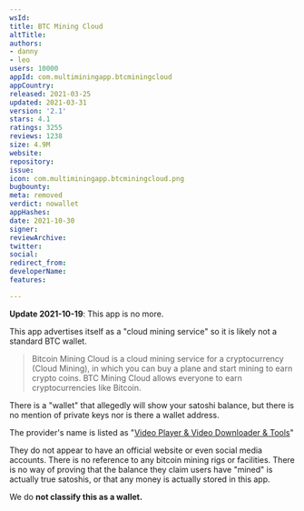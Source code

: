 ```yaml
---
wsId: 
title: BTC Mining Cloud
altTitle: 
authors:
- danny
- leo
users: 10000
appId: com.multiminingapp.btcminingcloud
appCountry: 
released: 2021-03-25
updated: 2021-03-31
version: '2.1'
stars: 4.1
ratings: 3255
reviews: 1238
size: 4.9M
website: 
repository: 
issue: 
icon: com.multiminingapp.btcminingcloud.png
bugbounty: 
meta: removed
verdict: nowallet
appHashes: 
date: 2021-10-30
signer: 
reviewArchive: 
twitter: 
social: 
redirect_from: 
developerName: 
features: 

---
```


**Update 2021-10-19**: This app is no more.

This app advertises itself as a "cloud mining service" so it is likely not a standard BTC wallet. 

> Bitcoin Mining Cloud is a cloud mining service for a cryptocurrency (Cloud Mining), in which you can buy a plane and start mining to earn crypto coins. BTC Mining Cloud allows everyone to earn cryptocurrencies like Bitcoin.

There is a "wallet" that allegedly will show your satoshi balance, but there is no mention of private keys nor is there a wallet address.

The provider's name is listed as "[Video Player & Video Downloader & Tools](https://play.google.com/store/apps/details?id=com.multiminingapp.btcminingcloud)" 

They do not appear to have an official website or even social media accounts. There is no reference to any bitcoin mining rigs or facilities. There is no way of proving that the balance they claim users have "mined" is actually true satoshis, or that any money is actually stored in this app.

We do **not classify this as a wallet.**
